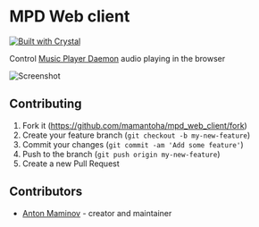 # MPD Web client

[![Built with Crystal](https://img.shields.io/badge/built%20with-crystal-000000.svg?style=?style=plastic&logo=appveyor)](https://crystal-lang.org/)

Control [Music Player Daemon](https://www.musicpd.org/) audio playing in the browser

![Screenshot](https://github.com/mamantoha/mpd_web_client/blob/master/public/images/screenshot.png)

## Contributing

1. Fork it (<https://github.com/mamantoha/mpd_web_client/fork>)
2. Create your feature branch (`git checkout -b my-new-feature`)
3. Commit your changes (`git commit -am 'Add some feature'`)
4. Push to the branch (`git push origin my-new-feature`)
5. Create a new Pull Request

## Contributors

- [Anton Maminov](https://github.com/mamantoha) - creator and maintainer
